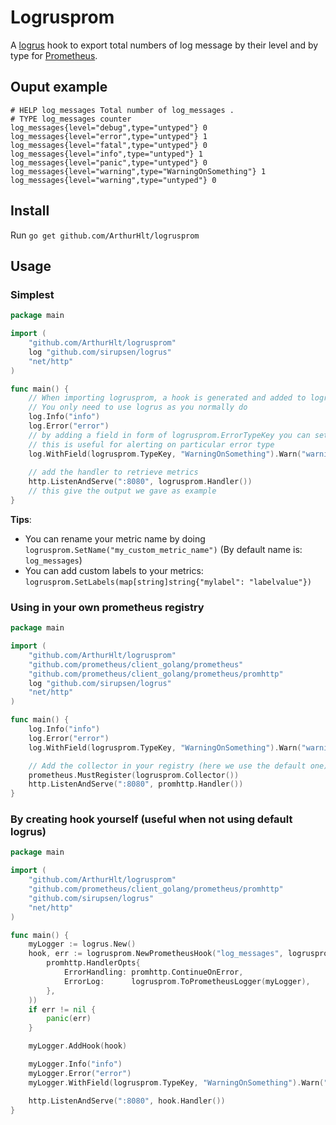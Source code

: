 # Logrusprom

A [logrus](https://github.com/sirupsen/logrus) hook to export total numbers of log message by their level and by 
type for [Prometheus](https://prometheus.io/).

## Ouput example

```promql
# HELP log_messages Total number of log_messages .
# TYPE log_messages counter
log_messages{level="debug",type="untyped"} 0
log_messages{level="error",type="untyped"} 1
log_messages{level="fatal",type="untyped"} 0
log_messages{level="info",type="untyped"} 1
log_messages{level="panic",type="untyped"} 0
log_messages{level="warning",type="WarningOnSomething"} 1
log_messages{level="warning",type="untyped"} 0
```

## Install

Run `go get github.com/ArthurHlt/logrusprom`

## Usage

### Simplest

```go
package main

import (
	"github.com/ArthurHlt/logrusprom"
	log "github.com/sirupsen/logrus"
	"net/http"
)

func main() {
    // When importing logrusprom, a hook is generated and added to logrus automatically
    // You only need to use logrus as you normally do
	log.Info("info")
	log.Error("error")
	// by adding a field in form of logrusprom.ErrorTypeKey you can set a type to your metric
	// this is useful for alerting on particular error type
	log.WithField(logrusprom.TypeKey, "WarningOnSomething").Warn("warning")
	
	// add the handler to retrieve metrics
	http.ListenAndServe(":8080", logrusprom.Handler())
	// this give the output we gave as example
}
```

**Tips**: 
- You can rename your metric name by doing `logrusprom.SetName("my_custom_metric_name")` (By default name is: `log_messages`)
- You can add custom labels to your metrics: `logrusprom.SetLabels(map[string]string{"mylabel": "labelvalue"})`

### Using in your own prometheus registry

```go
package main

import (
	"github.com/ArthurHlt/logrusprom"
	"github.com/prometheus/client_golang/prometheus"
	"github.com/prometheus/client_golang/prometheus/promhttp"
	log "github.com/sirupsen/logrus"
	"net/http"
)

func main() {
	log.Info("info")
	log.Error("error")
	log.WithField(logrusprom.TypeKey, "WarningOnSomething").Warn("warning")

    // Add the collector in your registry (here we use the default one)
	prometheus.MustRegister(logrusprom.Collector())
	http.ListenAndServe(":8080", promhttp.Handler())
}
```

### By creating hook yourself (useful when not using default logrus)

```go
package main

import (
	"github.com/ArthurHlt/logrusprom"
	"github.com/prometheus/client_golang/prometheus/promhttp"
	"github.com/sirupsen/logrus"
	"net/http"
)

func main() {
	myLogger := logrus.New()
	hook, err := logrusprom.NewPrometheusHook("log_messages", logrusprom.HandlerOpts(
		promhttp.HandlerOpts{
			ErrorHandling: promhttp.ContinueOnError,
			ErrorLog:      logrusprom.ToPrometheusLogger(myLogger),
		},
	))
	if err != nil {
		panic(err)
	}

	myLogger.AddHook(hook)

	myLogger.Info("info")
	myLogger.Error("error")
	myLogger.WithField(logrusprom.TypeKey, "WarningOnSomething").Warn("warning")

	http.ListenAndServe(":8080", hook.Handler())
}
```
